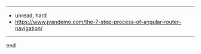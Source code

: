 
---

- unread, hard
- https://www.jvandemo.com/the-7-step-process-of-angular-router-navigation/

---

end